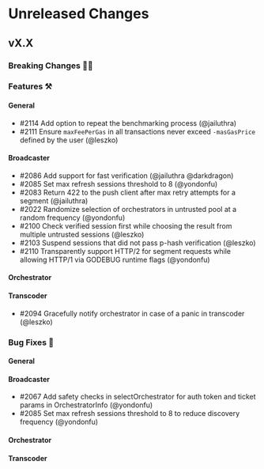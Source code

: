 # Unreleased Changes

## vX.X

### Breaking Changes 🚨🚨

### Features ⚒

#### General

- \#2114 Add option to repeat the benchmarking process (@jailuthra)
- \#2111 Ensure `maxFeePerGas` in all transactions never exceed `-masGasPrice` defined by the user (@leszko)

#### Broadcaster

- \#2086 Add support for fast verification (@jailuthra @darkdragon)
- \#2085 Set max refresh sessions threshold to 8 (@yondonfu)
- \#2083 Return 422 to the push client after max retry attempts for a segment (@jailuthra)
- \#2022 Randomize selection of orchestrators in untrusted pool at a random frequency (@yondonfu)
- \#2100 Check verified session first while choosing the result from multiple untrusted sessions (@leszko)
- \#2103 Suspend sessions that did not pass p-hash verification (@leszko)
- \#2110 Transparently support HTTP/2 for segment requests while allowing HTTP/1 via GODEBUG runtime flags (@yondonfu)

#### Orchestrator

#### Transcoder
- \#2094 Gracefully notify orchestrator in case of a panic in transcoder (@leszko)

### Bug Fixes 🐞

#### General

#### Broadcaster

- \#2067 Add safety checks in selectOrchestrator for auth token and ticket params in OrchestratorInfo (@yondonfu)
- \#2085 Set max refresh sessions threshold to 8 to reduce discovery frequency (@yondonfu)

#### Orchestrator

#### Transcoder
